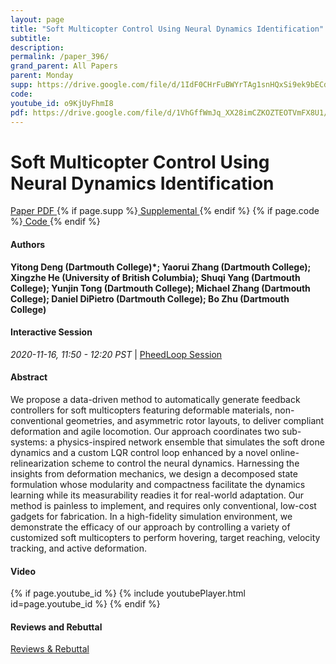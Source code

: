 ```yaml
---
layout: page
title: "Soft Multicopter Control Using Neural Dynamics Identification"
subtitle: 
description:
permalink: /paper_396/
grand_parent: All Papers
parent: Monday
supp: https://drive.google.com/file/d/1IdF0CHrFuBWYrTAg1snHQxSi9ek9bECd/view
code: 
youtube_id: o9KjUyFhmI8
pdf: https://drive.google.com/file/d/1VhGffWmJq_XX28imCZKOZTEOTVmFX8U1/view
---
```


# Soft Multicopter Control Using Neural Dynamics Identification

<a href="https://drive.google.com/file/d/1VhGffWmJq_XX28imCZKOZTEOTVmFX8U1/view" target="_blank" rel="noopener noreferrer" class="btn btn-blue"><i class="fa fa-file-text-o" aria-hidden="true"></i> Paper PDF </a> {% if page.supp %}<a href="https://drive.google.com/file/d/1IdF0CHrFuBWYrTAg1snHQxSi9ek9bECd/view" target="_blank" rel="noopener noreferrer" class="btn btn-green"><i class="fa fa-file-text-o" aria-hidden="true"></i> Supplemental </a>{% endif %} {% if page.code %}<a href="" target="_blank" rel="noopener noreferrer" class="btn"><i class="fa fa-github" aria-hidden="true"></i> Code </a>{% endif %} 

#### Authors
**Yitong Deng (Dartmouth College)*; Yaorui Zhang (Dartmouth College); Xingzhe He (University of British Columbia); Shuqi Yang (Dartmouth College); Yunjin Tong (Dartmouth College); Michael Zhang (Dartmouth College); Daniel DiPietro (Dartmouth College); Bo Zhu (Dartmouth College)**

#### Interactive Session
<em>2020-11-16, 11:50 - 12:20 PST </em> | <a href="https://pheedloop.com/corl2020/virtual/?page=sessions&section=SESTK0H2Y23UC4SGH" target="_blank" rel="noopener noreferrer"> PheedLoop Session <i class="fa fa-external-link" aria-hidden="true"></i> </a> 

#### Abstract
We propose a data-driven method to automatically generate feedback controllers for soft multicopters featuring deformable materials, non-conventional geometries, and asymmetric rotor layouts, to deliver compliant deformation and agile locomotion. Our approach coordinates two sub-systems: a physics-inspired network ensemble that simulates the soft drone dynamics and a custom LQR control loop enhanced by a novel online-relinearization scheme to control the neural dynamics. Harnessing the insights from deformation mechanics, we design a decomposed state formulation whose modularity and compactness facilitate the dynamics learning while its measurability readies it for real-world adaptation. Our method is painless to implement, and requires only conventional, low-cost gadgets for fabrication. In a high-fidelity simulation environment, we demonstrate the efficacy of our approach by controlling a variety of customized soft multicopters to perform hovering, target reaching, velocity tracking, and active deformation.

#### Video
{% if page.youtube_id %}
{% include youtubePlayer.html id=page.youtube_id %}
{% endif %}

#### Reviews and Rebuttal
<a href="https://drive.google.com/file/d/13KvkklAZAyqStybl1qV-0QHFA5ezqer_/view" target="_blank" rel="noopener noreferrer" class="btn btn-purple"><i class="fa fa-pencil-square-o" aria-hidden="true"></i> Reviews & Rebuttal </a>

